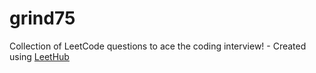 # grind75
Collection of LeetCode questions to ace the coding interview! - Created using [LeetHub](https://github.com/QasimWani/LeetHub)
